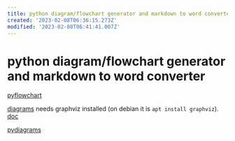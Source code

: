 ```yaml
---
title: python diagram/flowchart generator and markdown to word converter
created: '2023-02-08T06:36:15.273Z'
modified: '2023-02-08T06:41:41.007Z'
---
```


# python diagram/flowchart generator and markdown to word converter

[pyflowchart](https://github.com/cdfmlr/pyflowchart)

[diagrams](https://libraries.io/pypi/diagrams) needs graphviz installed (on debian it is `apt install graphviz`). [doc](https://diagrams.mingrammer.com/docs/)

[pydiagrams](https://libraries.io/pypi/pydiagrams)
